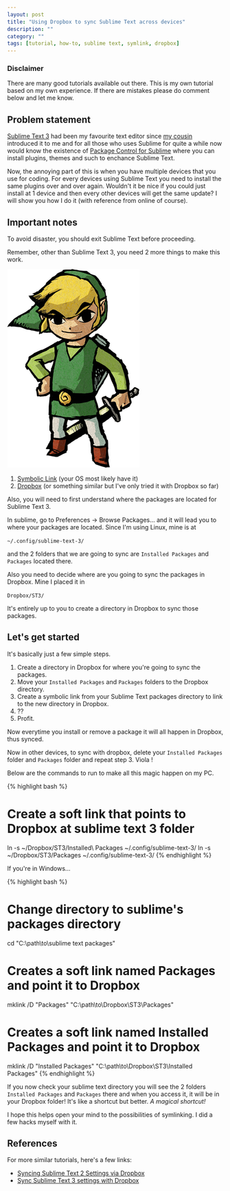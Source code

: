 ```yaml
---
layout: post
title: "Using Dropbox to sync Sublime Text across devices"
description: ""
category: ""
tags: [tutorial, how-to, sublime text, symlink, dropbox]
---
```


### Disclaimer

There are many good tutorials available out there. This is my own tutorial based on my own experience. If there are mistakes please do comment below and let me know.

## Problem statement

[Sublime Text 3][1] had been my favourite text editor since [my cousin][2] introduced it to me and for all those who uses Sublime for quite a while now would know the existence of [Package Control for Sublime][3] where you can install plugins, themes and such to enchance Sublime Text.

Now, the annoying part of this is when you have multiple devices that you use for coding. For every devices using Sublime Text you need to install the same plugins over and over again. Wouldn't it be nice if you could just install at 1 device and then every other devices will get the same update? I will show you how I do it (with reference from online of course).

## Important notes

To avoid disaster, you should exit Sublime Text before proceeding.

Remember, other than Sublime Text 3, you need 2 more things to make this work.

![Symbolic Link][5]
1. [Symbolic Link][4] (your OS most likely have it)
2. [Dropbox][6] (or something similar but I've only tried it with Dropbox so far)

Also, you will need to first understand where the packages are located for Sublime Text 3.

In sublime, go to Preferences -> Browse Packages... and it will lead you to where your packages are located. Since I'm using Linux, mine is at

` ~/.config/sublime-text-3/ `

and the 2 folders that we are going to sync are `Installed Packages` and `Packages` located there.

Also you need to decide where are you going to sync the packages in Dropbox. Mine I placed it in

` Dropbox/ST3/ `

It's entirely up to you to create a directory in Dropbox to sync those packages.

## Let's get started

It's basically just a few simple steps.

1. Create a directory in Dropbox for where you're going to sync the packages.
2. Move your `Installed Packages` and `Packages` folders to the Dropbox directory.
3. Create a symbolic link from your Sublime Text packages directory to link to the new directory in Dropbox.
4. ??
5. Profit.

Now everytime you install or remove a package it will all happen in Dropbox, thus synced.

Now in other devices, to sync with dropbox, delete your `Installed Packages` folder and `Packages` folder and repeat step 3. Viola !

Below are the commands to run to make all this magic happen on my PC.

{% highlight bash %}
# Create a soft link that points to Dropbox at sublime text 3 folder
ln -s ~/Dropbox/ST3/Installed\ Packages ~/.config/sublime-text-3/
ln -s ~/Dropbox/ST3/Packages ~/.config/sublime-text-3/
{% endhighlight %}

If you're in Windows...

{% highlight bash %}
# Change directory to sublime's packages directory
cd "C:\path\to\sublime text packages"

# Creates a soft link named Packages and point it to Dropbox
mklink /D "Packages" "C:\path\to\Dropbox\ST3\Packages"

# Creates a soft link named Installed Packages and point it to Dropbox
mklink /D "Installed Packages" "C:\path\to\Dropbox\ST3\Installed Packages"
{% endhighlight %}



If you now check your sublime text directory you will see the 2 folders `Installed Packages` and `Packages` there and when you access it, it will be in your Dropbox folder! It's like a shortcut but better. *A magical shortcut!*

I hope this helps open your mind to the possibilities of symlinking. I did a few hacks myself with it.

## References

For more similar tutorials, here's a few links:

- [Syncing Sublime Text 2 Settings via Dropbox][7]
- [Sync Sublime Text 3 settings with Dropbox][8]

[1]: http://www.sublimetext.com/ "Sublime Text Editor"
[2]: http://elijames.org/ "Eli James"
[3]: https://sublime.wbond.net/ "Package Control for Sublime"
[4]: http://en.wikipedia.org/wiki/Symbolic_link "Symlink"
[5]: /assets/img/2014-01-18/Symbolic_Link.png "Symbolic Link :P"
[6]: https://db.tt/qCezKKw "Dropbox"
[7]: http://misfoc.us/post/18018400006/syncing-sublime-text-2-settings-via-dropbox "misfoc.us"
[8]: http://www.alexconrad.org/2013/07/sync-sublime-text-3-settings-with.html "Alex Conrad"
